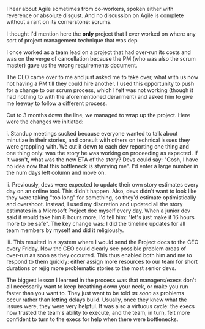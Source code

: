 I hear about Agile sometimes from co-workers, spoken either with reverence or absolute disgust. And no discussion on Agile is complete without a rant on its cornerstone: scrums. 

I thought I'd mention here the **only** project that I ever worked on where any sort of project management technique that was dep

I once worked as a team lead on a project that had over-run its costs and was on the verge of cancellation because the PM (who was also the scrum master) gave us the wrong requirements document. <dramatic pause>

The CEO came over to me and just asked me to take over, what with us now not having a PM till they could hire another. I used this opportunity to push for a change to our scrum process, which I felt was not working (though it had nothing to with the aforementioned derailment) and asked him to give me leeway to follow a different process.

Cut to 3 months down the line, we managed to wrap up the project. Here were the changes we initiated:

i. Standup meetings sucked because everyone wanted to talk about minutiae in their stories, and consult with others on technical issues they were grappling with. We cut it down to each dev reporting one thing and one thing only: was the story he was working on proceeding as expected. If it wasn't, what was the new ETA of the story? Devs could say: "Gosh, I have no idea now that this bottleneck is stymying me". I'd enter a large number in the num days left column and move on.

ii. Previously, devs were expected to update their own story estimates every day on an online tool. This didn't happen. Also, devs didn't want to look like they were taking "too long" for something, so they'd estimate optimistically and overshoot. Instead, I used my discretion and updated all the story estimates in a Microsoft Project doc myself every day. When a junior dev said it would take him 8 hours more, I'd tell him: "let's just make it 16 hours more to be safe". The key change was: I did the timeline updates for all team members by myself and did it religiously.

iii. This resulted in a system where I would send the Project docs to the CEO every Friday. Now the CEO could clearly see possible problem areas of over-run as soon as they occurred. This thus enabled both him and me to respond to them quickly: either assign more resources to our team for short durations or rejig more problematic stories to the most senior devs.

The biggest lesson I learned in the process was that managers/execs don't all necessarily want to keep breathing down your neck, or make you run faster than you want to. They just want to be told  _as soon_  as problems occur rather than letting delays build. Usually, once they knew what the issues were, they were very helpful. It was also a virtuous cycle: the execs now trusted the team's ability to execute, and the team, in turn, felt more confident to turn to the execs for help when there were bottlenecks.
<!--stackedit_data:
eyJoaXN0b3J5IjpbNTg0MjkyMjE1XX0=
-->